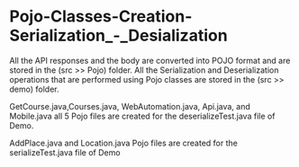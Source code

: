 # Pojo-Classes-Creation-Serialization_-_Desialization

All the API responses and the body are converted into POJO format and are stored in the (src >> Pojo) folder.
All the Serialization and Deserialization operations that are performed using Pojo classes are stored in the (src >> demo) folder.

GetCourse.java,Courses.java, WebAutomation.java, Api.java, and Mobile.java all 5 Pojo files are created for the deserializeTest.java file of Demo.

AddPlace.java and Location.java Pojo files are created for the serializeTest.java file of Demo

